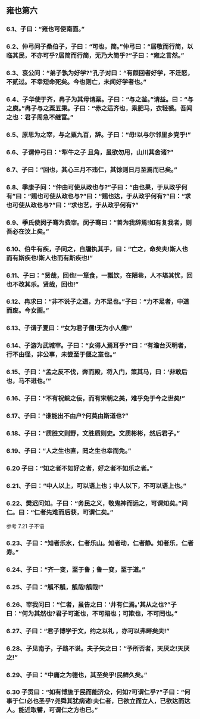 ## 雍也第六

### 6.1、子曰：“雍也可使南面。”

### 6.2、仲弓问子桑伯子，子曰：“可也，简。”仲弓曰：“居敬而行简，以临其民，不亦可乎?居简而行简，无乃大简乎?”子曰：“雍之言然。”

### 6.3、哀公问：“弟子孰为好学?”孔子对曰：“有颜回者好学，不迁怒，不贰过。不幸短命死矣。今也则亡，未闻好学者也。”

### 6.4、子华使于齐，冉子为其母请粟。子曰：“与之釜。”请益。曰：“与之庾。”冉子与之粟五秉。子曰：“赤之适齐也，乘肥马，衣轻裘。吾闻之也：君子周急不继富。”

### 6.5、原思为之宰，与之粟九百，辞。子曰：“毋!以与尔邻里乡党乎!”

### 6.6、子谓仲弓曰：“犁牛之子 且角，虽欲勿用，山川其舍诸?”

### 6.7、子曰：“回也，其心三月不违仁，其馀则日月至焉而已矣。”

### 6.8、季康子问：“仲由可使从政也与?”子曰：“由也果，于从政乎何有”曰：“赐也可使从政也与?”曰：“赐也达，于从政乎何有?”曰：“求也可使从政也与?”曰：“求也艺，于从政乎何有?”

### 6.9、季氏使闵子骞为费宰。闵子骞曰：“善为我辞焉!如有复我者，则吾必在汶上矣。”

### 6.10、伯牛有疾，子问之，自牖执其手，曰：“亡之，命矣夫!斯人也而有斯疾也!斯人也而有斯疾也!”

### 6.11、子曰：“贤哉，回也!一箪食，一瓢饮，在陋巷，人不堪其忧，回也不改其乐。贤哉，回也!”

### 6.12、冉求曰：“非不说子之道，力不足也。”子曰：“力不足者，中道而废。今女画。”

### 6.13、子谓子夏曰：“女为君子儒!无为小人儒!”

### 6.14、子游为武城宰。子曰：“女得人焉耳乎?”曰：“有澹台灭明者，行不由径，非公事，未尝至于偃之室也。”

### 6.15、子曰：“孟之反不伐，奔而殿，将入门，策其马，曰：‘非敢后也，马不进也。’”

### 6.16、子曰：“不有祝鲩之佞，而有宋朝之美，难乎免于今之世矣!”

### 6.17、子曰：“谁能出不由户?何莫由斯道也?”

### 6.18、子曰：“质胜文则野，文胜质则史。文质彬彬，然后君子。”

### 6.19、子曰：“人之生也直，罔之生也幸而免。”

### 6.20 子曰：“知之者不如好之者，好之者不如乐之者。”

### 6.21、子曰：“中人以上，可以语上也；中人以下，不可以语上也。”

### 6.22、樊迟问知。子曰：“务民之义，敬鬼神而远之，可谓知矣。”问仁。曰：“仁者先难而后获，可谓仁矣。”

参考 7.21 子不语

### 6.23、子曰：“知者乐水，仁者乐山。知者动，仁者静。知者乐，仁者寿。”

### 6.24、子曰：“齐一变，至于鲁；鲁一变，至于道。”

### 6.25、子曰：“觚不觚，觚哉!觚哉!”

### 6.26、宰我问曰：“仁者，虽告之曰：‘井有仁焉。’其从之也?”子曰：“何为其然也?君子可逝也，不可陷也；可欺也，不可罔也。”

### 6.27、子曰：“君子博学于文，约之以礼 ，亦可以弗畔矣夫!”

### 6.28、子见南子，子路不说。夫子矢之曰：“予所否者，天厌之!天厌之!”

### 6.29、子曰：“中庸之为德也，其至矣乎!民鲜久矣。”

### 6.30 子贡曰：“如有博施于民而能济众，何如?可谓仁乎?”子曰：“何事于仁!必也圣乎?尧舜其犹病诸!夫仁者，已欲立而立人，已欲达而达人。能近取譬，可谓仁之方也已。”
